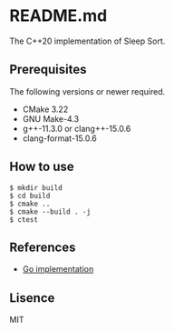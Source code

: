 # README.md

The C++20 implementation of Sleep Sort.

## Prerequisites

The following versions or newer required.

* CMake 3.22
* GNU Make-4.3
* g++-11.3.0 or clang++-15.0.6
* clang-format-15.0.6

## How to use

```
$ mkdir build
$ cd build
$ cmake ..
$ cmake --build . -j
$ ctest
```

## References

* [Go implementation](https://github.com/youpong/sleep-sort)


## Lisence

MIT
